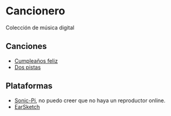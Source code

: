 # Cancionero
Colección de música digital

## Canciones
- [Cumpleaños feliz](sonic-pi/cumpleaños-feliz.rb)
- [Dos pistas](earSketch/two-beats.js)

## Plataformas
- [Sonic-Pi](https://sonic-pi.net/), no puedo creer que no haya un reproductor online.
- [EarSketch](https://earsketch.gatech.edu/)
